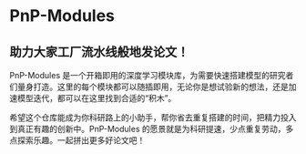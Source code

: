 # PnP-Modules

## 助力大家工厂流水线般地发论文！

PnP-Modules 是一个开箱即用的深度学习模块库，为需要快速搭建模型的研究者们量身打造。这里的每个模块都可以随插即用，无论你是想试验新的想法，还是加速模型迭代，都可以在这里找到合适的“积木”。

希望这个仓库能成为你科研路上的小助手，帮你省去重复搭建的时间，把精力投入到真正有趣的创新中。PnP-Modules 的愿景就是为科研提速，少点重复劳动，多点探索乐趣。一起拼出更多好论文吧！
